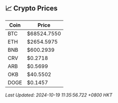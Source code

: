 ## 📈 Crypto Prices

| Coin | Price |
| ---- | ----- |
| BTC | $68524.7550 |
| ETH | $2654.5975 |
| BNB | $600.2939 |
| CRV | $0.2718 |
| ARB | $0.5699 |
| OKB | $40.5502 |
| DOGE | $0.1457 |

_Last Updated: 2024-10-19 11:35:56.722 +0800 HKT_